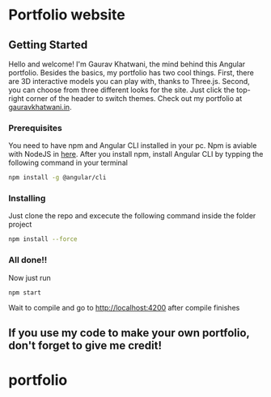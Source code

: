 # Portfolio website 

## Getting Started
Hello and welcome! I'm Gaurav Khatwani, the mind behind this Angular portfolio. Besides the basics, my portfolio has two cool things. First, there are 3D interactive models you can play with, thanks to Three.js. Second, you can choose from three different looks for the site. Just click the top-right corner of the header to switch themes. Check out my portfolio at [gauravkhatwani.in](https://gauravkhatwani.in).

### Prerequisites

You need to have npm and Angular CLI installed in your pc. Npm is aviable with NodeJS in [here](https://nodejs.org/es/). After you install npm, install Angular CLI by typping the following command in your terminal

``` bash
npm install -g @angular/cli
```

### Installing

Just clone  the repo and excecute the following command inside the folder project

``` bash
npm install --force
```

### All done!!

Now just run
```
npm start
```
Wait to compile and go to [http://localhost:4200](http://localhost:4200) after compile finishes

## If you use my code to make your own portfolio, don't forget to give me credit! 
# portfolio
